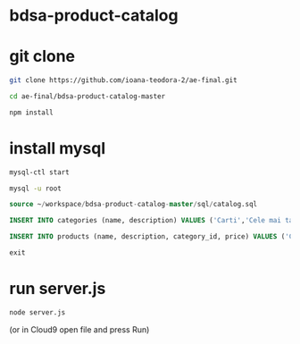 # bdsa-product-catalog

# git clone

```bash
git clone https://github.com/ioana-teodora-2/ae-final.git
```

```bash
cd ae-final/bdsa-product-catalog-master
```

```bash
npm install
```

# install mysql

```bash
mysql-ctl start
```

```bash
mysql -u root
```

```sql
source ~/workspace/bdsa-product-catalog-master/sql/catalog.sql
```

```sql
INSERT INTO categories (name, description) VALUES ('Carti','Cele mai tari carti');
```

```sql
INSERT INTO products (name, description, category_id, price) VALUES ('Clean Code', 'Make code great again!', 1, 100);
```

```sql
exit
```

# run server.js

```bash
node server.js
```

(or in Cloud9 open file and press Run)

